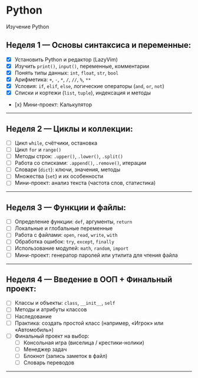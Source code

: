 # Python
Изучение Python

## Неделя 1 — Основы синтаксиса и переменные:

- [x] Установить Python и редактор (LazyVim)  
- [x] Изучить `print()`, `input()`, переменные, комментарии  
- [x] Понять типы данных: `int`, `float`, `str`, `bool`  
- [x] Арифметика: `+`, `-`, `*`, `/`, `//`, `%`, `**`  
- [x] Условия: `if`, `elif`, `else`, логические операторы (`and`, `or`, `not`)  
- [x] Списки и кортежи (`list`, `tuple`), индексация и методы  
- [x} Мини-проект: Калькулятор  

---

##  Неделя 2 — Циклы и коллекции:

- [ ] Цикл `while`, счётчики, остановка  
- [ ] Цикл `for` и `range()`  
- [ ] Методы строк: `.upper()`, `.lower()`, `.split()`  
- [ ] Работа со списками: `.append()`, `.remove()`, итерации  
- [ ] Словари (`dict`): ключи, значения, методы  
- [ ] Множества (`set`) и их особенности  
- [ ] Мини-проект: анализ текста (частота слов, статистика)

---

##  Неделя 3 — Функции и файлы:

- [ ] Определение функции: `def`, аргументы, `return`  
- [ ] Локальные и глобальные переменные  
- [ ] Работа с файлами: `open`, `read`, `write`, `with`  
- [ ] Обработка ошибок: `try`, `except`, `finally`  
- [ ] Использование модулей: `math`, `random`, `import`  
- [ ] Мини-проект: генератор паролей или утилита для чтения файла  

---

##  Неделя 4 — Введение в ООП + Финальный проект:

- [ ] Классы и объекты: `class`, `__init__`, `self`  
- [ ] Методы и атрибуты классов  
- [ ] Наследование  
- [ ] Практика: создать простой класс (например, «Игрок» или «Автомобиль»)  
- [ ] Финальный проект на выбор:
  - [ ] Консольная игра (виселица / крестики-нолики)
  - [ ] Менеджер задач
  - [ ] Блокнот (запись заметок в файл)
  - [ ] Словарь переводов

---

